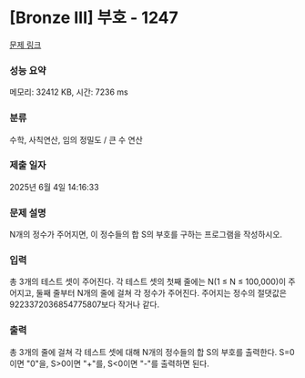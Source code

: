 # [Bronze III] 부호 - 1247 

[문제 링크](https://www.acmicpc.net/problem/1247) 

### 성능 요약

메모리: 32412 KB, 시간: 7236 ms

### 분류

수학, 사칙연산, 임의 정밀도 / 큰 수 연산

### 제출 일자

2025년 6월 4일 14:16:33

### 문제 설명

<p>N개의 정수가 주어지면, 이 정수들의 합 S의 부호를 구하는 프로그램을 작성하시오.</p>

### 입력 

 <p>총 3개의 테스트 셋이 주어진다. 각 테스트 셋의 첫째 줄에는 N(1 ≤ N ≤ 100,000)이 주어지고, 둘째 줄부터 N개의 줄에 걸쳐 각 정수가 주어진다. 주어지는 정수의 절댓값은 9223372036854775807보다 작거나 같다.</p>

### 출력 

 <p>총 3개의 줄에 걸쳐 각 테스트 셋에 대해 N개의 정수들의 합 S의 부호를 출력한다. S=0이면 "0"을, S>0이면 "+"를, S<0이면 "-"를 출력하면 된다.</p>

